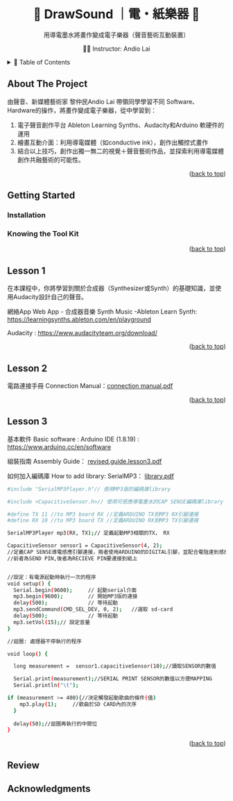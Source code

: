 <a name="readme-top"></a>

<h1 align="center">🎵 DrawSound ｜電・紙樂器 🎵</h1>
<p align="center">用導電墨水將畫作變成電子樂器（聲音藝術互動裝置）</p>
<p align="center">👨‍🏫 Instructor: Andio Lai</p>


<details>
  <summary>📖 Table of Contents</summary>
  <ol>
    <li> 
      <a href="#about-the-project"> About The Project</a>
    </li>
    <li>
      <a href="#getting-started"> Getting Started</a>
      <ul>
        <li><a href="#installation">Installation</a></li>
        <li><a href="#knowing-the-tool-kit">Knowing the Tool Kit</a></li>
      </ul>
    </li>
    <li><a href="#lesson-1">Lesson 1</a></li>
    <li><a href="#lesson-2">Lesson 2</a></li>
    <li><a href="#lesson-3">Lesson 3</a></li>
    <li><a href="#review">Review</a></li>
    <li><a href="#acknowledgments">Acknowledgments</a></li>
  </ol>
</details>


## About The Project
由聲音、新媒體藝術家 黎仲民Andio Lai 帶領同學學習不同 Software、Hardware的操作，將畫作變成電子樂器，從中學習到：
1. 電子聲音創作平台 Ableton Learning Synths、Audacity和Arduino 軟硬件的運用
2. 繪畫互動介面：利用導電媒體（如conductive ink），創作出觸控式畫作
3. 結合以上技巧，創作出獨一無二的視覺＋聲音藝術作品，並探索利用導電媒體創作共融藝術的可能性。

<p align="right">(<a href="#readme-top">back to top</a>)</p>

## Getting Started

### Installation
### Knowing the Tool Kit
<p align="right">(<a href="#readme-top">back to top</a>)</p>

## Lesson 1
在本課程中，你將學習到關於合成器（Synthesizer或Synth）的基礎知識，並使用Audacity設計自己的聲音。

網絡App Web App - 合成器音樂 Synth Music -Ableton Learn Synth: https://learningsynths.ableton.com/en/playground

Audacity : https://www.audacityteam.org/download/


<p align="right">(<a href="#readme-top">back to top</a>)</p>

## Lesson 2

電路連接手冊 Connection Manual：[connection manual.pdf](https://github.com/nixhehehe/testing1/files/10908029/connection.manual.pdf)
<p align="right">(<a href="#readme-top">back to top</a>)</p>

## Lesson 3
基本軟件 Basic software : 
Arduino IDE (1.8.19) : https://www.arduino.cc/en/software

組裝指南 Assembly Guide：
[revised.guide.lesson3.pdf](https://github.com/nixhehehe/testing1/files/10908037/revised.guide.lesson3.pdf)


如何加入編碼庫 How to add library: SerialMP3：
[library.pdf](https://github.com/nixhehehe/testing1/files/10908040/library.pdf)

```sh
#include "SerialMP3Player.h"// 使用MP3版的編碼庫library

#include <CapacitiveSensor.h>// 使用可感應導電墨水的CAP SENSE編碼庫library

#define TX 11 //to MP3 board RX //定義ARDUINO TX到MP3 RX引腳連接
#define RX 10 //to MP3 board TX //定義ARDUINO RX到MP3 TX引腳連接

SerialMP3Player mp3(RX, TX);// 定義起動MP3相關的TX， RX

CapacitiveSensor sensor1 = CapacitiveSensor(4, 2); 
//定義CAP SENSE導電感應引腳連接，兩者使用ARDUINO的DIGITAL引腳，並配合電阻達到感應運作 
//前者為SEND PIN,後者為RECIEVE PIN要連接到紙上


//設定：有電源起動時執行一次的程序
void setup() {
  Serial.begin(9600);     // 起動serial介面
  mp3.begin(9600);        // 開始MP3版的連接
  delay(500);             // 等待起動
  mp3.sendCommand(CMD_SEL_DEV, 0, 2);   //選取 sd-card
  delay(500);             // 等待起動
  mp3.setVol(15);// 設定音量
}

//迴圈: 處理器不停執行的程序

void loop() {

  long measurement =  sensor1.capacitiveSensor(10);//讀取SENSOR的數值

  Serial.print(measurement);//SERIAL PRINT SENSOR的數值以方便MAPPING
  Serial.println("\t");

if (measurement >= 400){//決定觸發起動歌曲的條件(值)
    mp3.play(1);     //歌曲於SD CARD內的次序
  }
  
  delay(50);//迴圈再執行的中間位
}
   ```

<p align="right">(<a href="#readme-top">back to top</a>)</p>

## Review

## Acknowledgments
